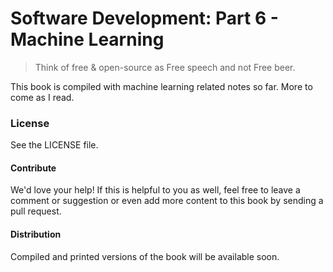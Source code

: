 # Software Development: Part 6 - Machine Learning

> Think of free & open-source as Free speech and not Free beer.

This book is compiled with machine learning related notes so far. More to come as I read.

### License

See the LICENSE file.

#### Contribute

We'd love your help! If this is helpful to you as well, feel free to leave a comment or suggestion or even add more content to this book by sending a pull request.

#### Distribution

Compiled and printed versions of the book will be available soon.

